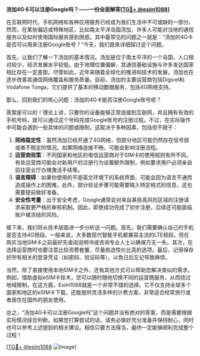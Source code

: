 **汤加4G卡可以注册Google吗？——一份全面解答[[TG💪+ @esim1088](https://t.me/s/esim1088)]**

在互联网时代，手机网络和各种应用服务已经成为我们生活中不可或缺的一部分。然而，在某些偏远或特殊地区，比如南太平洋岛国汤加，许多人可能对当地的通信服务以及如何使用国际服务感到困惑。其中最常见的问题之一就是：“汤加的4G卡是否可以用来注册Google账号？”今天，我们就来详细探讨这个问题。

首先，让我们了解一下汤加的基本情况。汤加是位于南太平洋的一个岛国，人口相对较少，经济发展水平较低。由于地理位置偏僻，其通信基础设施与许多发达国家相比存在一定差距。尽管如此，近年来随着全球化的推进和技术的发展，汤加也在逐步改善其通信网络覆盖和服务质量。目前，汤加的主要运营商包括Digicel和Vodafone Tonga，它们提供了基本的移动数据服务，包括4G网络支持。

那么，回到我们的核心问题：汤加的4G卡能否注册Google账号呢？

答案是可以的！理论上讲，只要你的设备能够正常连接到互联网，并且拥有有效的手机号码，就可以通过这个号码完成Google账号的注册过程。不过，在实际操作中可能会遇到一些具体的问题或限制，这取决于多种因素，包括但不限于：

1. **网络稳定性**：虽然汤加已经开通了4G网络，但部分地区可能仍然存在信号弱或者不稳定的情况。如果网络连接不畅，可能会影响注册流程。
2. **运营商政策**：不同国家和地区的电信运营商对于SIM卡的使用规则有所不同。有些运营商可能会对新用户的注册行为设置额外限制，例如要求用户必须亲自前往营业厅办理激活手续等。
3. **语言障碍**：如果你使用的不是英文环境下的系统界面，可能会因为语言不通而造成操作上的困难。此外，部分验证步骤可能需要输入特定格式的信息，这也需要提前做好准备。
4. **安全性考量**：出于安全考虑，Google通常会对来自某些高风险区域的注册请求采取更严格的审核机制。因此，即使成功完成了初步注册，后续还可能面临账户被冻结的风险。

接下来，我们将从技术层面进一步分析这一问题。首先，我们需要确认自己的手机是否支持4G频段。一般来说，大多数现代智能手机都兼容主流的LTE频段，但在购买当地SIM卡之前最好先查阅说明书或咨询专业人士以确保万无一失。其次，在选择运营商时也要注意比较资费套餐，尽量挑选性价比高的选项。最后，记得保存好所有相关的登录凭证（如密码、验证码等），以免日后忘记导致麻烦。

当然，除了直接使用本地SIM卡之外，还有其他方式可以帮助您解决类似的需求。例如，借助虚拟eSIM卡技术，您可以随时随地切换不同的运营商服务，从而绕过地域限制。在这方面，Esim1088就是一个非常不错的选择。它不仅支持全球多个国家和地区的eSIM卡下载，还能提供灵活多样的计费方案，非常适合经常旅行或者居住在国外的朋友使用。

总之，“汤加4G卡可以注册Google吗”这个问题并没有绝对的答案，而是需要根据实际情况综合判断。如果您打算尝试的话，请务必做好充分准备并保持耐心，同时也可以参考上述提到的相关建议。相信只要方法得当，最终一定能够顺利完成整个过程！

[[TG💪+ @esim1088](https://t.me/s/esim1088) ![Image](https://i.postimg.cc/4NQfJmqS/Snipaste-2025-05-13-00-14-12.png)]